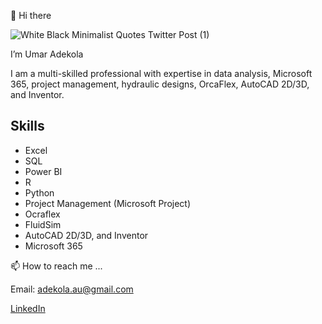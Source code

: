 👋 Hi there 


![White Black Minimalist Quotes Twitter Post (1)](https://github.com/Adekolaau/Polished-data-hub/assets/128713981/d4368258-6399-40ba-859a-76e494f2411c)

I’m Umar Adekola 

I am a multi-skilled professional with expertise in data analysis, Microsoft 365, project management, hydraulic designs, OrcaFlex, AutoCAD 2D/3D, and Inventor.  


## Skills

- Excel
- SQL
- Power BI
- R
- Python
- Project Management (Microsoft Project)
- Ocraflex
- FluidSim
- AutoCAD 2D/3D, and Inventor
- Microsoft 365
  
📫 How to reach me ...

Email: adekola.au@gmail.com

[LinkedIn](https://www.linkedin.com/in/umar-adekola/)
